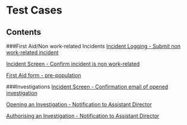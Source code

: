 # Test Cases
## Contents

###First Aid/Non work-related Incidents
[Incident Logging - Submit non work-related incident](https://github.com/infojam-james/test-cases/blob/master/First-Aid/first-aid-1.md)

[Incident Screen - Confirm incident is non work-related](https://github.com/infojam-james/test-cases/blob/master/First-Aid/first-aid-2.md)

[First Aid form - pre-population](https://github.com/infojam-james/test-cases/blob/master/First-Aid/first-aid-3.md)

###Investigations
[Incident Screen - Confirmation email of opened investigation](https://github.com/infojam-james/test-cases/blob/master/Investigations/investigations-1.md)

[Opening an Investigation - Notification to Assistant Director](https://github.com/infojam-james/test-cases/blob/master/Investigations/investigations-2.md)

[Authorising an Investigation - Notification to Assistant Director](https://github.com/infojam-james/test-cases/blob/master/Investigations/investigations-3.md)
